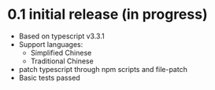 # 0.1 initial release (in progress)

- Based on typescript v3.3.1
- Support languages:
  - Simplified Chinese
  - Traditional Chinese
- patch typescript through npm scripts and file-patch
- Basic tests passed
